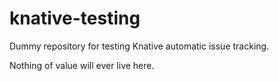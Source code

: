 # knative-testing
Dummy repository for testing Knative automatic issue tracking.

Nothing of value will ever live here.
